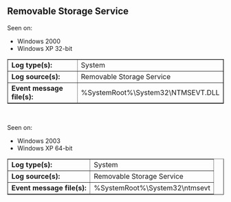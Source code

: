 ## Removable Storage Service

Seen on:
* Windows 2000
* Windows XP 32-bit

<table border="1" class="docutils">
  <tbody>
    <tr>
      <td><b>Log type(s):</b></td>
      <td>System</td>
    </tr>
    <tr>
      <td><b>Log source(s):</b></td>
      <td>Removable Storage Service</td>
    </tr>
    <tr>
      <td><b>Event message file(s):</b></td>
      <td>%SystemRoot%\System32\NTMSEVT.DLL</td>
    </tr>
  </tbody>
</table>

&nbsp;

Seen on:
* Windows 2003
* Windows XP 64-bit

<table border="1" class="docutils">
  <tbody>
    <tr>
      <td><b>Log type(s):</b></td>
      <td>System</td>
    </tr>
    <tr>
      <td><b>Log source(s):</b></td>
      <td>Removable Storage Service</td>
    </tr>
    <tr>
      <td><b>Event message file(s):</b></td>
      <td>%SystemRoot%\System32\ntmsevt</td>
    </tr>
  </tbody>
</table>

&nbsp;

